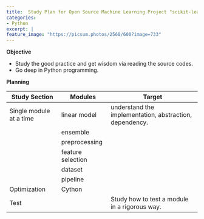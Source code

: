 ```yaml
---
title:  Study Plan for Open Source Machine Learning Project "scikit-learn" 
categories:
- Python
excerpt: |
feature_image: "https://picsum.photos/2560/600?image=733"
---
```


**Objective**

- Study the good practice and get wisdom via reading the source codes. 
- Go deep in Python programming. 



**Planning**

| Study Section | Modules | Target |
| ---- | ---- | ---- |
| Single module at a time | linear model | understand the implementation, abstraction, dependency. |
|  | ensemble | |
|  | preprocessing | |
| | feature selection | |
| | dataset | |
| | pipeline | |
| Optimization | Cython | |
| Test |  | Study how to test a module in a rigorous way. |




